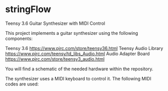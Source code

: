 # stringFlow
Teensy 3.6 Guitar Synthesizer with MIDI Control

This project implements a guitar synthesizer using the following components:

Teensy 3.6 https://www.pjrc.com/store/teensy36.html
Teensy Audio Library https://www.pjrc.com/teensy/td_libs_Audio.html
Audio Adapter Board https://www.pjrc.com/store/teensy3_audio.html

You will find a schematic of the needed hardware within the repository.

The synthesizer uses a MIDI keyboard to control it. The following MIDI codes are used:
